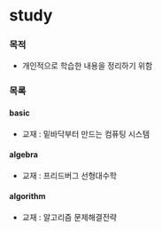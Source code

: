# study
### 목적
- 개인적으로 학습한 내용을 정리하기 위함
### 목록
#### basic
- 교재 : 밑바닥부터 만드는 컴퓨팅 시스템
#### algebra
- 교재 : 프리드버그 선형대수학
#### algorithm
- 교재 : 알고리즘 문제해결전략
